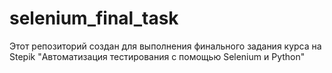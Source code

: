 # selenium_final_task
Этот репозиторий создан для выполнения финального задания курса на Stepik "Автоматизация тестирования с помощью Selenium и Python"
